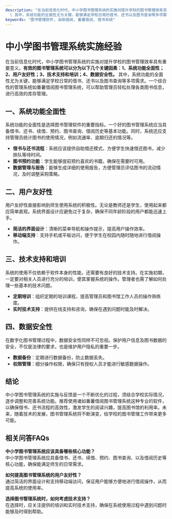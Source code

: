 ```yaml
---
description: "在当前信息化时代，中小学图书管理系统的实施对提升学校的图书管理效率具有重要意义。**有效的图书管理系统可以分为以下几个关键因素：1、系统功能全面性；2、用户友好性；3、技术支持和培训；4、数据安全性。**\
  \ 其中，系统功能的全面性尤为关键，能够满足学校日常的借书、还书以及图书查询等多项需求。一个综合性的管理系统如番薯借阅图书管理系统，可以帮助管理员轻松处理各类图书信息，进行高效的库存管理。"
keywords: "图书管理软件, 自助借阅, 番薯借阅, 借书系统"
---
```

# 中小学图书管理系统实施经验

在当前信息化时代，中小学图书管理系统的实施对提升学校的图书管理效率具有重要意义。**有效的图书管理系统可以分为以下几个关键因素：1、系统功能全面性；2、用户友好性；3、技术支持和培训；4、数据安全性。** 其中，系统功能的全面性尤为关键，能够满足学校日常的借书、还书以及图书查询等多项需求。一个综合性的管理系统如番薯借阅图书管理系统，可以帮助管理员轻松处理各类图书信息，进行高效的库存管理。

## 一、系统功能全面性

系统功能的全面性是选择图书管理软件的重要指标。一个好的图书管理系统应当具备借书、还书、续借、预约、图书查询、借阅历史等基本功能。同时，系统还应支持管理员统计图书的使用情况，例如流通率、逾期归还的情况等。

- **借书与还书流程**：系统应该提供自助借还模式，方便学生快速借还图书，减少排队等待时间。
- **图书预约功能**：学生能够提前预约喜欢的书籍，确保在需要时可用。
- **数据管理与报告**：能够生成详细的使用报告，方便管理员评估图书的流动情况，及时调整采购策略。

## 二、用户友好性

用户友好性直接影响到师生使用系统的积极性。无论是教师还是学生，使用起来都应简单直观。系统界面设计应避免过于复杂，确保不同年龄阶段的用户都能迅速上手。

- **简洁的界面设计**：清晰的菜单导航和操作提示，提高用户操作效率。
- **移动端支持**：支持手机或平板访问，便于学生在校园内随时随地进行借阅操作。

## 三、技术支持和培训

系统的使用不仅依赖于软件本身的性能，还需要有良好的技术支持。在实施初期，一定要对相关人员进行充分的培训，使其掌握系统的操作。管理者也需了解如何处理一些基本的技术问题。

- **定期培训**：组织定期的培训课程，提高管理员和图书馆工作人员的操作熟练度。
- **实时技术支持**：提供在线支持和咨询，确保在遇到问题时能及时解决。

## 四、数据安全性

在数字化图书管理过程中，数据安全性同样不可忽视。保护用户信息及图书数据的安全，不仅是法律的要求，也是维护用户隐私的重要一步。

- **数据备份**：定期进行数据备份，防止数据丢失。
- **权限管理**：细分操作权限，确保只有授权人员才能进行敏感数据操作。

## 结论

中小学图书管理系统的实施与反馈是一个不断优化的过程，须结合学校实际情况，逐步调整和完善系统功能。推荐使用诸如番薯借阅图书管理系统这种专业的软件，以确保借书、还书流程的高效性，激发学生的阅读兴趣，提高图书馆的利用率。未来，随着技术的发展，图书管理系统将不断演变，给学校的图书管理工作带来更多可能。

## 相关问答FAQs

**中小学图书管理系统应该具备哪些核心功能？**  
中小学图书管理系统应具备借书、还书、续借、预约、图书查询、以及借阅历史等核心功能，确保能满足师生的日常需求。

**如何提高图书管理系统的用户友好性？**  
通过简洁的界面设计和支持移动端访问，保证用户能够方便地进行借阅操作，从而提高系统的使用率。

**选择图书管理系统时，如何考虑技术支持？**  
在选择时，应关注提供的培训和实时技术支持，确保在系统使用过程中遇到问题时能够及时得到帮助。

